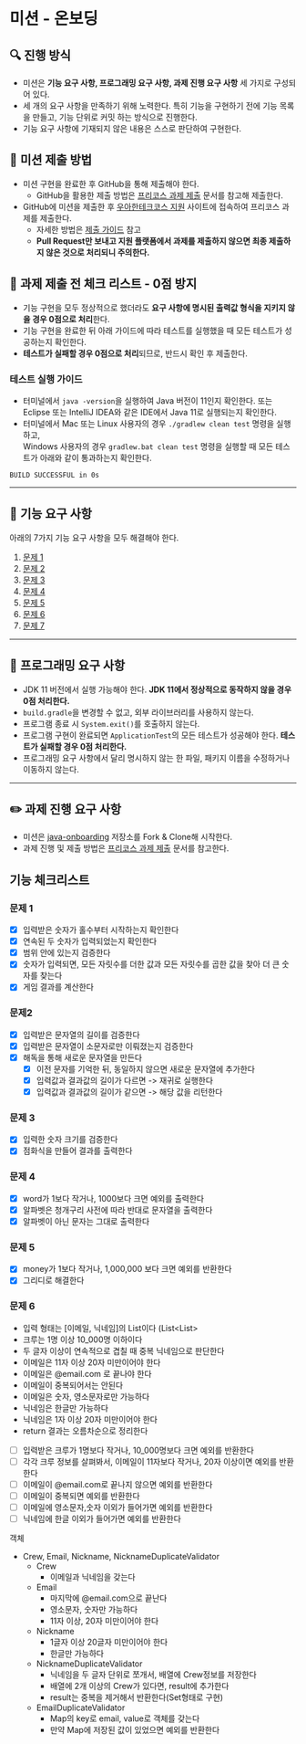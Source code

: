 # 미션 - 온보딩

## 🔍 진행 방식

- 미션은 **기능 요구 사항, 프로그래밍 요구 사항, 과제 진행 요구 사항** 세 가지로 구성되어 있다.
- 세 개의 요구 사항을 만족하기 위해 노력한다. 특히 기능을 구현하기 전에 기능 목록을 만들고, 기능 단위로 커밋 하는 방식으로 진행한다.
- 기능 요구 사항에 기재되지 않은 내용은 스스로 판단하여 구현한다.

## 📮 미션 제출 방법

- 미션 구현을 완료한 후 GitHub을 통해 제출해야 한다.
    - GitHub을 활용한 제출 방법은 [프리코스 과제 제출](https://github.com/woowacourse/woowacourse-docs/tree/master/precourse) 문서를 참고해
      제출한다.
- GitHub에 미션을 제출한 후 [우아한테크코스 지원](https://apply.techcourse.co.kr) 사이트에 접속하여 프리코스 과제를 제출한다.
    - 자세한 방법은 [제출 가이드](https://github.com/woowacourse/woowacourse-docs/tree/master/precourse#제출-가이드) 참고
    - **Pull Request만 보내고 지원 플랫폼에서 과제를 제출하지 않으면 최종 제출하지 않은 것으로 처리되니 주의한다.**

## 🚨 과제 제출 전 체크 리스트 - 0점 방지

- 기능 구현을 모두 정상적으로 했더라도 **요구 사항에 명시된 출력값 형식을 지키지 않을 경우 0점으로 처리**한다.
- 기능 구현을 완료한 뒤 아래 가이드에 따라 테스트를 실행했을 때 모든 테스트가 성공하는지 확인한다.
- **테스트가 실패할 경우 0점으로 처리**되므로, 반드시 확인 후 제출한다.

### 테스트 실행 가이드

- 터미널에서 `java -version`을 실행하여 Java 버전이 11인지 확인한다. 또는 Eclipse 또는 IntelliJ IDEA와 같은 IDE에서 Java 11로 실행되는지 확인한다.
- 터미널에서 Mac 또는 Linux 사용자의 경우 `./gradlew clean test` 명령을 실행하고,   
  Windows 사용자의 경우  `gradlew.bat clean test` 명령을 실행할 때 모든 테스트가 아래와 같이 통과하는지 확인한다.

```
BUILD SUCCESSFUL in 0s
```

---

## 🚀 기능 요구 사항
아래의 7가지 기능 요구 사항을 모두 해결해야 한다.

1. [문제 1](./docs/PROBLEM1.md)
2. [문제 2](./docs/PROBLEM2.md)
3. [문제 3](./docs/PROBLEM3.md)
4. [문제 4](./docs/PROBLEM4.md)
5. [문제 5](./docs/PROBLEM5.md)
6. [문제 6](./docs/PROBLEM6.md)
7. [문제 7](./docs/PROBLEM7.md)

---

## 🎯 프로그래밍 요구 사항

- JDK 11 버전에서 실행 가능해야 한다. **JDK 11에서 정상적으로 동작하지 않을 경우 0점 처리한다.**
- `build.gradle`을 변경할 수 없고, 외부 라이브러리를 사용하지 않는다.
- 프로그램 종료 시 `System.exit()`를 호출하지 않는다.
- 프로그램 구현이 완료되면 `ApplicationTest`의 모든 테스트가 성공해야 한다. **테스트가 실패할 경우 0점 처리한다.**
- 프로그래밍 요구 사항에서 달리 명시하지 않는 한 파일, 패키지 이름을 수정하거나 이동하지 않는다.

---

## ✏️ 과제 진행 요구 사항

- 미션은 [java-onboarding](https://github.com/woowacourse-precourse/java-onboarding) 저장소를 Fork & Clone해 시작한다.
- 과제 진행 및 제출 방법은 [프리코스 과제 제출](https://github.com/woowacourse/woowacourse-docs/tree/master/precourse) 문서를 참고한다.

## 기능 체크리스트

### 문제 1
- [x] 입력받은 숫자가 홀수부터 시작하는지 확인한다
- [x] 연속된 두 숫자가 입력되었는지 확인한다
- [x] 범위 안에 있는지 검증한다
- [x] 숫자가 입력되면, 모든 자릿수를 더한 값과 모든 자릿수를 곱한 값을 찾아 더 큰 숫자를 찾는다
- [x] 게임 결과를 계산한다

### 문제2
- [x] 입력받은 문자열의 길이를 검증한다
- [x] 입력받은 문자열이 소문자로만 이뤄졌는지 검증한다
- [x] 해독을 통해 새로운 문자열을 만든다
  - [x] 이전 문자를 기억한 뒤, 동일하지 않으면 새로운 문자열에 추가한다
  - [x] 입력값과 결과값의 길이가 다르면 -> 재귀로 실행한다
  - [x] 입력값과 결과값의 길이가 같으면 -> 해당 값을 리턴한다

### 문제 3
- [x] 입력한 숫자 크기를 검증한다
- [x] 점화식을 만들어 결과를 출력한다

### 문제 4
- [x] word가 1보다 작거나, 1000보다 크면 예외를 출력한다
- [x] 알파벳은 청개구리 사전에 따라 반대로 문자열을 출력한다
- [x] 알파벳이 아닌 문자는 그대로 출력한다

### 문제 5
- [x] money가 1보다 작거나, 1,000,000 보다 크면 예외를 반환한다
- [x] 그리디로 해결한다

### 문제 6
- 입력 형태는 [이메일, 닉네임]의 List이다 (List<List<String>>
- 크루는 1명 이상 10_000명 이하이다
- 두 글자 이상이 연속적으로 겹칠 때 중복 닉네임으로 판단한다
- 이메일은 11자 이상 20자 미만이어야 한다
- 이메일은 @email.com 로 끝나야 한다
- 이메일이 중복되어서는 안된다
- 이메일은 숫자, 영소문자로만 가능하다
- 닉네임은 한글만 가능하다
- 닉네임은 1자 이상 20자 미만이어야 한다
- return 결과는 오름차순으로 정리한다
- [ ] 입력받은 크루가 1명보다 작거나, 10_000명보다 크면 예외를 반환한다
- [ ] 각각 크루 정보를 살펴봐서, 이메일이 11자보다 작거나, 20자 이상이면 예외를 반환한다
- [ ] 이메일이 @email.com로 끝나지 않으면 예외를 반환한다
- [ ] 이메일이 중복되면 예외를 반환한다
- [ ] 이메일에 영소문자,숫자 이외가 들어가면 예외를 반환한다
- [ ] 닉네임에 한글 이외가 들어가면 예외를 반환한다

객체
- Crew, Email, Nickname, NicknameDuplicateValidator
  - Crew
    - 이메일과 닉네임을 갖는다
  - Email
    - 마지막에 @email.com으로 끝난다
    - 영소문자, 숫자만 가능하다
    - 11자 이상, 20자 미만이어야 한다
  - Nickname
    - 1글자 이상 20글자 미만이어야 한다
    - 한글만 가능하다
  - NicknameDuplicateValidator
    - 닉네임을 두 글자 단위로 쪼개서, 배열에 Crew정보를 저장한다
    - 배열에 2개 이상의 Crew가 있다면, result에 추가한다
    - result는 중복을 제거해서 반환한다(Set형태로 구현)
  - EmailDuplicateValidator
    - Map의 key로 email, value로 객체를 갖는다
    - 만약 Map에 저장된 값이 있었으면 예외를 반환한다